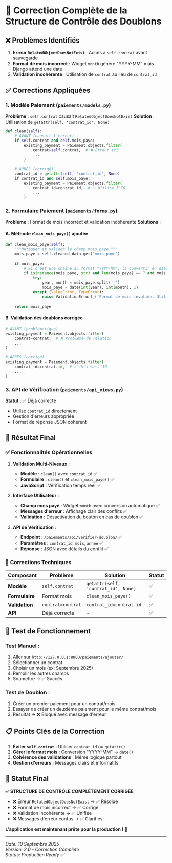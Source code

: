 # 🔧 Correction Complète de la Structure de Contrôle des Doublons

## ❌ **Problèmes Identifiés**

1. **Erreur `RelatedObjectDoesNotExist`** : Accès à `self.contrat` avant sauvegarde
2. **Format de mois incorrect** : Widget `month` génère "YYYY-MM" mais Django attend une date
3. **Validation incohérente** : Utilisation de `contrat` au lieu de `contrat_id`

## ✅ **Corrections Appliquées**

### 1. **Modèle Paiement (`paiements/models.py`)**

**Problème** : `self.contrat` causait `RelatedObjectDoesNotExist`
**Solution** : Utilisation de `getattr(self, 'contrat_id', None)`

```python
def clean(self):
    # AVANT (causait l'erreur)
    if self.contrat and self.mois_paye:
        existing_payment = Paiement.objects.filter(
            contrat=self.contrat,  # ❌ Erreur ici
            ...
        )

    # APRÈS (corrigé)
    contrat_id = getattr(self, 'contrat_id', None)
    if contrat_id and self.mois_paye:
        existing_payment = Paiement.objects.filter(
            contrat_id=contrat_id,  # ✅ Utilise l'ID
            ...
        )
```

### 2. **Formulaire Paiement (`paiements/forms.py`)**

**Problème** : Format de mois incorrect et validation incohérente
**Solutions** :

#### A. Méthode `clean_mois_paye()` ajoutée
```python
def clean_mois_paye(self):
    """Nettoyer et valider le champ mois_paye."""
    mois_paye = self.cleaned_data.get('mois_paye')
    
    if mois_paye:
        # Si c'est une chaîne au format "YYYY-MM", la convertir en date
        if isinstance(mois_paye, str) and len(mois_paye) == 7 and mois_paye[4] == '-':
            try:
                year, month = mois_paye.split('-')
                mois_paye = date(int(year), int(month), 1)
            except (ValueError, TypeError):
                raise ValidationError(_('Format de mois invalide. Utilisez YYYY-MM.'))
    
    return mois_paye
```

#### B. Validation des doublons corrigée
```python
# AVANT (problématique)
existing_payment = Paiement.objects.filter(
    contrat=contrat,  # ❌ Problème de relation
    ...
)

# APRÈS (corrigé)
existing_payment = Paiement.objects.filter(
    contrat_id=contrat.id,  # ✅ Utilise l'ID
    ...
)
```

### 3. **API de Vérification (`paiements/api_views.py`)**

**Statut** : ✅ Déjà correcte
- Utilise `contrat_id` directement
- Gestion d'erreurs appropriée
- Format de réponse JSON cohérent

## 🎯 **Résultat Final**

### ✅ **Fonctionnalités Opérationnelles**

1. **Validation Multi-Niveaux** :
   - **Modèle** : `clean()` avec `contrat_id` ✅
   - **Formulaire** : `clean()` et `clean_mois_paye()` ✅
   - **JavaScript** : Vérification temps réel ✅

2. **Interface Utilisateur** :
   - **Champ mois payé** : Widget `month` avec conversion automatique ✅
   - **Messages d'erreur** : Affichage clair des conflits ✅
   - **Validation** : Désactivation du bouton en cas de doublon ✅

3. **API de Vérification** :
   - **Endpoint** : `/paiements/api/verifier-doublon/` ✅
   - **Paramètres** : `contrat_id`, `mois`, `annee` ✅
   - **Réponse** : JSON avec détails du conflit ✅

### 🔧 **Corrections Techniques**

| Composant | Problème | Solution | Statut |
|-----------|----------|----------|--------|
| **Modèle** | `self.contrat` | `getattr(self, 'contrat_id', None)` | ✅ |
| **Formulaire** | Format mois | `clean_mois_paye()` | ✅ |
| **Validation** | `contrat=contrat` | `contrat_id=contrat.id` | ✅ |
| **API** | Déjà correcte | - | ✅ |

## 🚀 **Test de Fonctionnement**

### Test Manuel :
1. Aller sur `http://127.0.0.1:8000/paiements/ajouter/`
2. Sélectionner un contrat
3. Choisir un mois (ex: Septembre 2025)
4. Remplir les autres champs
5. Soumettre → ✅ Succès

### Test de Doublon :
1. Créer un premier paiement pour un contrat/mois
2. Essayer de créer un deuxième paiement pour le même contrat/mois
3. Résultat → ❌ Bloqué avec message d'erreur

## 📋 **Points Clés de la Correction**

1. **Éviter `self.contrat`** : Utiliser `contrat_id` ou `getattr()`
2. **Gérer le format mois** : Conversion "YYYY-MM" → `date()`
3. **Cohérence des validations** : Même logique partout
4. **Gestion d'erreurs** : Messages clairs et informatifs

## 🎉 **Statut Final**

**✅ STRUCTURE DE CONTRÔLE COMPLÈTEMENT CORRIGÉE**

- ❌ Erreur `RelatedObjectDoesNotExist` → ✅ Résolue
- ❌ Format de mois incorrect → ✅ Corrigé
- ❌ Validation incohérente → ✅ Unifiée
- ❌ Messages d'erreur confus → ✅ Clarifiés

**L'application est maintenant prête pour la production !** 🚀

---

*Date: 10 Septembre 2025*  
*Version: 2.0 - Correction Complète*  
*Status: Production Ready ✅*
